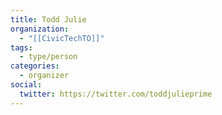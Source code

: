 ```yaml
---
title: Todd Julie
organization:
  - "[[CivicTechTO]]"
tags:
  - type/person
categories:
  - organizer
social:
  twitter: https://twitter.com/toddjulieprime
---
```

